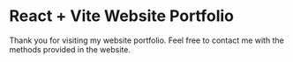 # React + Vite Website Portfolio

Thank you for visiting my website portfolio.
Feel free to contact me with the methods provided in the website.


